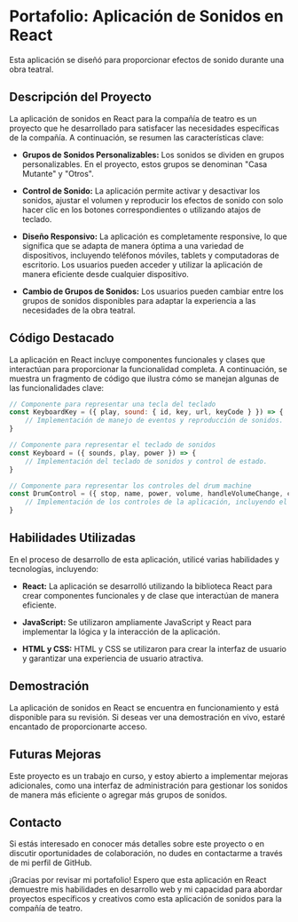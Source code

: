 # Portafolio: Aplicación de Sonidos en React

 Esta aplicación se diseñó para proporcionar efectos de sonido durante una obra teatral.

## Descripción del Proyecto

La aplicación de sonidos en React para la compañía de teatro es un proyecto que he desarrollado para satisfacer las necesidades específicas de la compañía. A continuación, se resumen las características clave:

- **Grupos de Sonidos Personalizables:** Los sonidos se dividen en grupos personalizables. En el proyecto, estos grupos se denominan "Casa Mutante" y "Otros".

- **Control de Sonido:** La aplicación permite activar y desactivar los sonidos, ajustar el volumen y reproducir los efectos de sonido con solo hacer clic en los botones correspondientes o utilizando atajos de teclado.

- **Diseño Responsivo:** La aplicación es completamente responsive, lo que significa que se adapta de manera óptima a una variedad de dispositivos, incluyendo teléfonos móviles, tablets y computadoras de escritorio. Los usuarios pueden acceder y utilizar la aplicación de manera eficiente desde cualquier dispositivo.

- **Cambio de Grupos de Sonidos:** Los usuarios pueden cambiar entre los grupos de sonidos disponibles para adaptar la experiencia a las necesidades de la obra teatral.

## Código Destacado

La aplicación en React incluye componentes funcionales y clases que interactúan para proporcionar la funcionalidad completa. A continuación, se muestra un fragmento de código que ilustra cómo se manejan algunas de las funcionalidades clave:

```javascript
// Componente para representar una tecla del teclado
const KeyboardKey = ({ play, sound: { id, key, url, keyCode } }) => {
    // Implementación de manejo de eventos y reproducción de sonidos.
}

// Componente para representar el teclado de sonidos
const Keyboard = ({ sounds, play, power }) => {
    // Implementación del teclado de sonidos y control de estado.
}

// Componente para representar los controles del drum machine
const DrumControl = ({ stop, name, power, volume, handleVolumeChange, changeSoundGroup }) => {
    // Implementación de los controles de la aplicación, incluyendo el cambio de grupo de sonidos y ajuste de volumen.
}
```

## Habilidades Utilizadas
En el proceso de desarrollo de esta aplicación, utilicé varias habilidades y tecnologías, incluyendo:

- **React:** La aplicación se desarrolló utilizando la biblioteca React para crear componentes funcionales y de clase que interactúan de manera eficiente.

- **JavaScript:** Se utilizaron ampliamente JavaScript y React para implementar la lógica y la interacción de la aplicación.

- **HTML y CSS:** HTML y CSS se utilizaron para crear la interfaz de usuario y garantizar una experiencia de usuario atractiva.

## Demostración
La aplicación de sonidos en React se encuentra en funcionamiento y está disponible para su revisión. Si deseas ver una demostración en vivo, estaré encantado de proporcionarte acceso.

## Futuras Mejoras
Este proyecto es un trabajo en curso, y estoy abierto a implementar mejoras adicionales, como una interfaz de administración para gestionar los sonidos de manera más eficiente o agregar más grupos de sonidos.

## Contacto
Si estás interesado en conocer más detalles sobre este proyecto o en discutir oportunidades de colaboración, no dudes en contactarme a través de mi perfil de GitHub.

¡Gracias por revisar mi portafolio! Espero que esta aplicación en React demuestre mis habilidades en desarrollo web y mi capacidad para abordar proyectos específicos y creativos como esta aplicación de sonidos para la compañía de teatro.

 
